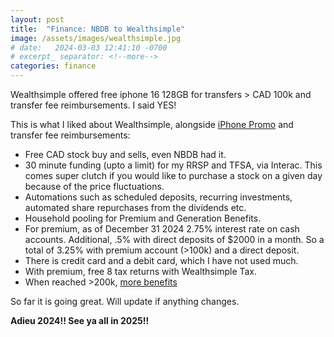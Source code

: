 ```yaml
---
layout: post
title:  "Finance: NBDB to Wealthsimple"
image: /assets/images/wealthsimple.jpg
# date:   2024-03-03 12:41:10 -0700
# excerpt_ separator: <!--more-->
categories: finance
---
```

<p>Wealthsimple offered free iphone 16 128GB for transfers > CAD 100k and transfer fee reimbursements. I said YES!</p>

This is what I  liked about Wealthsimple, alongside [iPhone Promo](https://forums.redflagdeals.com/wealthsimple-2024-free-iphone-macbook-promotion-net-new-deposits-2722196/) and transfer fee reimbursements:
- Free CAD stock buy and sells, even NBDB had it. 
- 30 minute funding (upto a limit) for my RRSP and TFSA, via Interac. This comes super clutch if you would like to purchase a stock on a given day because of the price fluctuations. 
- Automations such as scheduled deposits, recurring investments, automated share repurchases from the dividends etc. 
- Household pooling for Premium and Generation Benefits. 
- For premium, as of December 31 2024 2.75% interest rate on cash accounts. Additional, .5% with direct deposits of $2000 in a month. So a total of 3.25% with premium account (>100k) and a direct deposit.
- There is credit card and a debit card, which I have not used much.
- With premium, free 8 tax returns with Wealthsimple Tax. 
- When reached >200k, [more benefits](https://www.wealthsimple.com/en-ca/benefits)

So far it is going great. Will update if anything changes. 

<b>Adieu 2024!! See ya all in 2025!!</b>